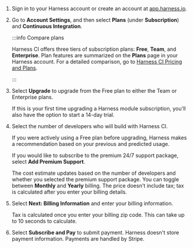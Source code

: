 1. Sign in to your Harness account or create an account at [app.harness.io](https://app.harness.io/).
2. Go to **Account Settings**, and then select **Plans** (under **Subscription**) and **Continuous Integration**.

   :::info Compare plans

   Harness CI offers three tiers of subscription plans: **Free**, **Team**, and **Enterprise**. Plan features are summarized on the **Plans** page in your Harness account. For a detailed comparison, go to [Harness CI Pricing and Plans](https://www.harness.io/pricing?module=ci#).

   :::

3. Select **Upgrade** to upgrade from the Free plan to either the Team or Enterprise plans.

   If this is your first time upgrading a Harness module subscription, you'll also have the option to start a 14-day trial.

4. Select the number of developers who will build with Harness CI.

   If you were actively using a Free plan before upgrading, Harness makes a recommendation based on your previous and predicted usage.

   If you would like to subscribe to the premium 24/7 support package, select **Add Premium Support**.

   The cost estimate updates based on the number of developers and whether you selected the premium support package. You can toggle between **Monthly** and **Yearly** billing. The price doesn't include tax; tax is calculated after you enter your billing details.

5. Select **Next: Billing Information** and enter your billing information.

   Tax is calculated once you enter your billing zip code. This can take up to 10 seconds to calculate.

6. Select **Subscribe and Pay** to submit payment. Harness doesn't store payment information. Payments are handled by Stripe.